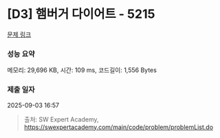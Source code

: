 # [D3] 햄버거 다이어트 - 5215 

[문제 링크](https://swexpertacademy.com/main/code/problem/problemDetail.do?contestProbId=AWT-lPB6dHUDFAVT) 

### 성능 요약

메모리: 29,696 KB, 시간: 109 ms, 코드길이: 1,556 Bytes

### 제출 일자

2025-09-03 16:57



> 출처: SW Expert Academy, https://swexpertacademy.com/main/code/problem/problemList.do